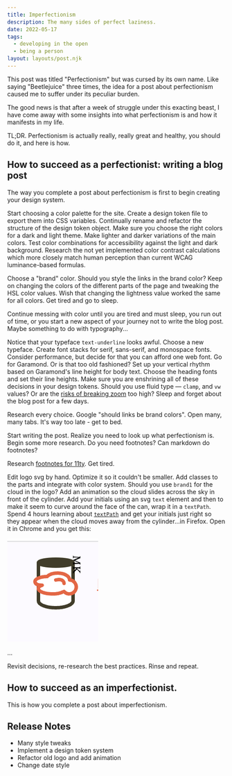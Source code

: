 ```yaml
---
title: Imperfectionism
description: The many sides of perfect laziness.
date: 2022-05-17
tags:
  - developing in the open
  - being a person
layout: layouts/post.njk
---
```

This post was titled "Perfectionism" but was cursed by its own name. Like saying "Beetlejuice" three times, the idea for a post about perfectionism caused me to suffer under its peculiar burden.

The good news is that after a week of struggle under this exacting beast, I have come away with some insights into what perfectionism is and how it manifests in my life. 

TL;DR. Perfectionism is actually really, really great and healthy, you should do it, and here is how.

## How to succeed as a perfectionist: writing a blog post

The way you complete a post about perfectionism is first to begin creating your design system. 

Start choosing a color palette for the site. Create a design token file to export them into CSS variables. Continually rename and refactor the structure of the design token object. Make sure you choose the right colors for a dark and light theme. Make lighter and darker variations of the main colors. Test color combinations for accessibility against the light and dark background. Research the not yet implemented color contrast calculations which more closely match human perception than current WCAG luminance-based formulas.

Choose a "brand" color. Should you style the links in the brand color? Keep on changing the colors of the different parts of the page and tweaking the HSL color values. Wish that changing the lightness value worked the same for all colors. Get tired and go to sleep. 

Continue messing with color until you are tired and must sleep, you run out of time, or you start a new aspect of your journey not to write the blog post. Maybe something to do with typography...

Notice that your typeface `text-underline` looks awful. Choose a new typeface. Create font stacks for serif, sans-serif, and monospace fonts. Consider performance, but decide for that you can afford one web font. Go for Garamond. Or is that too old fashioned? Set up your vertical rhythm based on Garamond's line height for body text. Choose the heading fonts and set their line heights. Make sure you are enshrining all of these decisions in your design tokens. Should you use fluid type &mdash; `clamp`, and `vw` values? Or are the [risks of breaking zoom](https://adrianroselli.com/2019/12/responsive-type-and-zoom.html) too high? Sleep and forget about the blog post for a few days.

Research every choice. Google "should links be brand colors". Open many, many tabs. It's way too late - get to bed.

Start writing the post. Realize you need to look up what perfectionism is. Begin some more research. Do you need footnotes? Can markdown do footnotes? 

Research [footnotes for 11ty](https://kittygiraudel.com/2020/12/02/footnotes-in-11ty/). Get tired.

Edit logo svg by hand. Optimize it so it couldn't be smaller. Add classes to the parts and integrate with color system. Should you use `brand1` for the cloud in the logo? Add an animation so the cloud slides across the sky in front of the cylinder. Add your initials using an svg `text` element and then to make it seem to curve around the face of the can, wrap it in a `textPath`. Spend 4 hours learning about [`textPath`](https://developer.mozilla.org/en-US/docs/Web/SVG/Element/textPath) and get your initials just right so they appear when the cloud moves away from the cylinder...in Firefox. Open it in Chrome and you get this:

![A logo of a can shape with an orange cloud shape in front and the letters MK sideways and off the corner](/img/textpath-bug@2x.png)

...

Revisit decisions, re-research the best practices. Rinse and repeat.

## How to succeed as an imperfectionist.

This is how you complete a post about imperfectionism.

## Release Notes
- Many style tweaks
- Implement a design token system
- Refactor old logo and add animation
- Change date style

